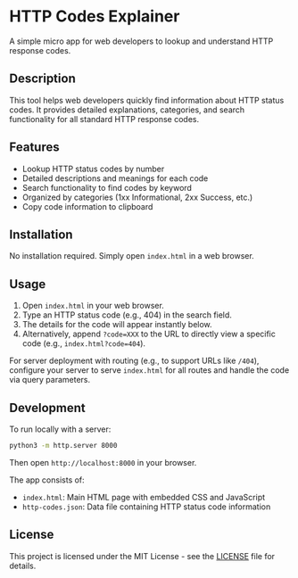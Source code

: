 # HTTP Codes Explainer

A simple micro app for web developers to lookup and understand HTTP response codes.

## Description

This tool helps web developers quickly find information about HTTP status codes. It provides detailed explanations, categories, and search functionality for all standard HTTP response codes.

## Features

- Lookup HTTP status codes by number
- Detailed descriptions and meanings for each code
- Search functionality to find codes by keyword
- Organized by categories (1xx Informational, 2xx Success, etc.)
- Copy code information to clipboard

## Installation

No installation required. Simply open `index.html` in a web browser.

## Usage

1. Open `index.html` in your web browser.
2. Type an HTTP status code (e.g., 404) in the search field.
3. The details for the code will appear instantly below.
4. Alternatively, append `?code=XXX` to the URL to directly view a specific code (e.g., `index.html?code=404`).

For server deployment with routing (e.g., to support URLs like `/404`), configure your server to serve `index.html` for all routes and handle the code via query parameters.

## Development

To run locally with a server:

```bash
python3 -m http.server 8000
```

Then open `http://localhost:8000` in your browser.

The app consists of:
- `index.html`: Main HTML page with embedded CSS and JavaScript
- `http-codes.json`: Data file containing HTTP status code information

## License

This project is licensed under the MIT License - see the [LICENSE](LICENSE) file for details.

